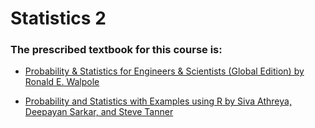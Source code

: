 # Statistics 2
### The prescribed textbook for this course is:

- [Probability & Statistics for Engineers & Scientists (Global Edition) by Ronald E. Walpole](https://github.com/blurrydev/Books-for-IIT-M-Data-Science/raw/main/Statistics%202/Probability%20%26%20Statistics%20for%20Engineers%20%26%20Scientists%20(Global%20Edition)%20by%20Ronald%20E.%20Walpole.pdf)

- [Probability and Statistics with Examples using R by Siva Athreya, Deepayan Sarkar, and Steve Tanner](https://www.isibang.ac.in/~athreya/psweur/)
